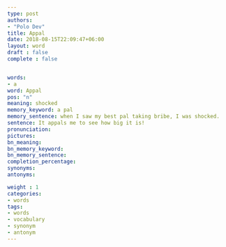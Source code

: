 ```yaml
---
type: post
authors:
- "Polo Dev"
title: Appal
date: 2018-08-15T22:09:47+06:00
layout: word
draft : false
complete : false


words:
- a
word: Appal
pos: "n"
meaning: shocked
memory_keyword: a pal
memory_sentence: when I saw my best pal taking bribe, I was shocked.
sentence: It appals me to see how big it is!
pronunciation:
pictures:
bn_meaning: 
bn_memory_keyword: 
bn_memory_sentence:
completion_percentage:
synonyms:
antonyms:

weight : 1
categories:
- words
tags:
- words
- vocabulary
- synonym
- antonym
---
```

